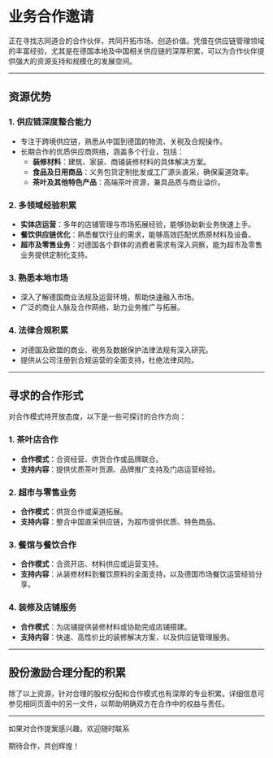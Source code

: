 # 业务合作邀请

正在寻找志同道合的合作伙伴，共同开拓市场、创造价值。凭借在供应链管理领域的丰富经验，尤其是在德国本地及中国相关供应链的深厚积累，可以为合作伙伴提供强大的资源支持和规模化的发展空间。

---

## 资源优势

### 1. **供应链深度整合能力**

- 专注于跨境供应链，熟悉从中国到德国的物流、关税及合规操作。
- 长期合作的优质供应商网络，涵盖多个行业，包括：
  - **装修材料**：建筑、家装、商铺装修材料的具体解决方案。
  - **食品及日用商品**：义务包货定制批发或工厂源头直采，确保渠道效率。
  - **茶叶及其他特色产品**：高端茶叶资源，兼具品质与商业溢价。

### 2. **多领域经验积累**

- **实体店运营**：多年的店铺管理与市场拓展经验，能够协助新业务快速上手。
- **餐饮供应链优化**：熟悉餐饮行业的需求，能够高效匹配优质原材料及设备。
- **超市及零售业务**：对德国各个群体的消费者需求有深入洞察，能为超市及零售业务提供定制化支持。

### 3. **熟悉本地市场**

- 深入了解德国商业法规及运营环境，帮助快速融入市场。
- 广泛的商业人脉及合作网络，助力业务推广与拓展。

### 4. **法律合规积累**

- 对德国及欧盟的商业、税务及数据保护法律法规有深入研究。
- 提供从公司注册到合规运营的全面支持，杜绝法律风险。

---

## 寻求的合作形式

对合作模式持开放态度，以下是一些可探讨的合作方向：

### 1. **茶叶店合作**

- **合作模式**：合资经营、供货合作或品牌联合。
- **支持内容**：提供优质茶叶货源、品牌推广支持及门店运营经验。

### 2. **超市与零售业务**

- **合作模式**：供货合作或渠道拓展。
- **支持内容**：整合中国直采供应链，为超市提供优质、特色商品。

### 3. **餐馆与餐饮合作**

- **合作模式**：合资开店、材料供应或运营支持。
- **支持内容**：从装修材料到餐饮原料的全面支持，以及德国市场餐饮运营经验分享。

### 4. **装修及店铺服务**

- **合作模式**：为店铺提供装修材料或协助完成店铺搭建。
- **支持内容**：快速、高性价比的装修解决方案，以及供应链管理服务。

---

## 股份激励合理分配的积累

除了以上资源，针对合理的股权分配和合作模式也有深厚的专业积累。详细信息可参见相同页面中的另一文件，以帮助明确双方在合作中的权益与责任。

---


如果对合作提案感兴趣，欢迎随时联系

期待合作，共创辉煌！


